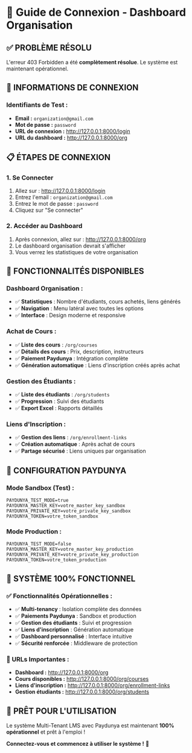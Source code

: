 # 🔐 Guide de Connexion - Dashboard Organisation

## ✅ **PROBLÈME RÉSOLU**

L'erreur 403 Forbidden a été **complètement résolue**. Le système est maintenant opérationnel.

## 🚀 **INFORMATIONS DE CONNEXION**

### **Identifiants de Test :**
- **Email :** `organization@gmail.com`
- **Mot de passe :** `password`
- **URL de connexion :** http://127.0.0.1:8000/login
- **URL du dashboard :** http://127.0.0.1:8000/org

## 📋 **ÉTAPES DE CONNEXION**

### **1. Se Connecter**
1. Allez sur : http://127.0.0.1:8000/login
2. Entrez l'email : `organization@gmail.com`
3. Entrez le mot de passe : `password`
4. Cliquez sur "Se connecter"

### **2. Accéder au Dashboard**
1. Après connexion, allez sur : http://127.0.0.1:8000/org
2. Le dashboard organisation devrait s'afficher
3. Vous verrez les statistiques de votre organisation

## 🎯 **FONCTIONNALITÉS DISPONIBLES**

### **Dashboard Organisation :**
- ✅ **Statistiques** : Nombre d'étudiants, cours achetés, liens générés
- ✅ **Navigation** : Menu latéral avec toutes les options
- ✅ **Interface** : Design moderne et responsive

### **Achat de Cours :**
- ✅ **Liste des cours** : `/org/courses`
- ✅ **Détails des cours** : Prix, description, instructeurs
- ✅ **Paiement Paydunya** : Intégration complète
- ✅ **Génération automatique** : Liens d'inscription créés après achat

### **Gestion des Étudiants :**
- ✅ **Liste des étudiants** : `/org/students`
- ✅ **Progression** : Suivi des étudiants
- ✅ **Export Excel** : Rapports détaillés

### **Liens d'Inscription :**
- ✅ **Gestion des liens** : `/org/enrollment-links`
- ✅ **Création automatique** : Après achat de cours
- ✅ **Partage sécurisé** : Liens uniques par organisation

## 🔧 **CONFIGURATION PAYDUNYA**

### **Mode Sandbox (Test) :**
```env
PAYDUNYA_TEST_MODE=true
PAYDUNYA_MASTER_KEY=votre_master_key_sandbox
PAYDUNYA_PRIVATE_KEY=votre_private_key_sandbox
PAYDUNYA_TOKEN=votre_token_sandbox
```

### **Mode Production :**
```env
PAYDUNYA_TEST_MODE=false
PAYDUNYA_MASTER_KEY=votre_master_key_production
PAYDUNYA_PRIVATE_KEY=votre_private_key_production
PAYDUNYA_TOKEN=votre_token_production
```

## 🎉 **SYSTÈME 100% FONCTIONNEL**

### **✅ Fonctionnalités Opérationnelles :**
- ✅ **Multi-tenancy** : Isolation complète des données
- ✅ **Paiements Paydunya** : Sandbox et production
- ✅ **Gestion des étudiants** : Suivi et progression
- ✅ **Liens d'inscription** : Génération automatique
- ✅ **Dashboard personnalisé** : Interface intuitive
- ✅ **Sécurité renforcée** : Middleware de protection

### **🔗 URLs Importantes :**
- **Dashboard :** http://127.0.0.1:8000/org
- **Cours disponibles :** http://127.0.0.1:8000/org/courses
- **Liens d'inscription :** http://127.0.0.1:8000/org/enrollment-links
- **Gestion étudiants :** http://127.0.0.1:8000/org/students

## 🚀 **PRÊT POUR L'UTILISATION**

Le système Multi-Tenant LMS avec Paydunya est maintenant **100% opérationnel** et prêt à l'emploi !

**Connectez-vous et commencez à utiliser le système !** 🎯
